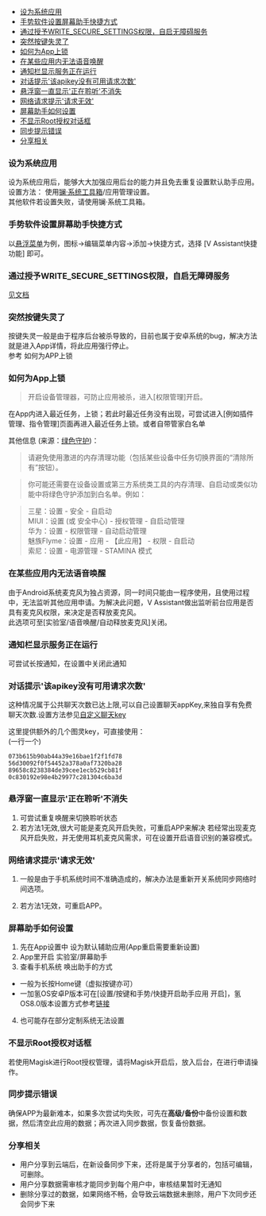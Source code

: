 - [设为系统应用](#设为系统应用)
- [手势软件设置屏幕助手快捷方式](#手势软件设置屏幕助手快捷方式)
- [通过授予WRITE_SECURE_SETTINGS权限，自启无障碍服务](#通过授予WRITE_SECURE_SETTINGS权限，自启无障碍服务)
- [突然按键失灵了](#突然按键失灵了)
- [如何为App上锁](#如何为App上锁)
- [在某些应用内无法语音唤醒](#在某些应用内无法语音唤醒)
- [通知栏显示服务正在运行](#通知栏显示服务正在运行)
- [对话提示'该apikey没有可用请求次数'](#对话提示'该apikey没有可用请求次数')
- [悬浮窗一直显示'正在聆听'不消失](#悬浮窗一直显示'正在聆听'不消失)
- [网络请求提示'请求无效'](#网络请求提示'请求无效')
- [屏幕助手如何设置](#屏幕助手如何设置)
- [不显示Root授权对话框](#不显示Root授权对话框)
- [同步提示错误](#同步提示错误)
- [分享相关](#分享相关)


### 设为系统应用
设为系统应用后，能够大大加强应用后台的能力并且免去重复设置默认助手应用。
设置方法：
使用[镧·系统工具箱](https://www.coolapk.com/apk/xzr.La.systemtoolbox)/应用管理设置。  
其他软件若设置失败，请使用镧·系统工具箱。

### 手势软件设置屏幕助手快捷方式

以[悬浮菜单]()为例，图标->编辑菜单内容->添加->快捷方式，选择 [V Assistant快捷功能] 即可。


### 通过授予WRITE_SECURE_SETTINGS权限，自启无障碍服务

[见文档](...)

### 突然按键失灵了
按键失灵一般是由于程序后台被杀导致的，目前也属于安卓系统的bug，解决方法就是进入App详情，将此应用强行停止。  
参考 如何为APP上锁

### 如何为App上锁

> 开启设备管理器，可防止应用被杀，进入[权限管理]开启。

在App内进入最近任务，上锁；若此时最近任务没有出现，可尝试进入[例如插件管理、指令管理]页面再进入最近任务上锁。或者自带管家白名单

其他信息 (来源：[绿色守护](https://www.coolapk.com/apk/com.oasisfeng.greenify))：
> 请避免使用激进的内存清理功能（包括某些设备中任务切换界面的“清除所有”按钮）。  

>  你可能还需要在设备设置或第三方系统类工具的内存清理、自启动或类似功能中将绿色守护添加到白名单。例如：

>  三星：设置 - 安全 - 自启动  
>  MIUI：设置 (或 安全中心) - 授权管理 - 自启动管理  
>  华为：设置 - 权限管理 - 自动启动管理  
>  魅族Flyme：设置 - 应用 - 【此应用】 - 权限 - 自启动  
>  索尼：设置 - 电源管理 - STAMINA 模式


### 在某些应用内无法语音唤醒

由于Android系统麦克风为独占资源，同一时间只能由一程序使用，且使用过程中，无法监听其他应用申请。为解决此问题，V Assistant做出监听前台应用是否具有麦克风权限，来决定是否释放麦克风。  
此选项可至[实验室/语音唤醒/自动释放麦克风]关闭。


### 通知栏显示服务正在运行
可尝试长按通知，在设置中关闭此通知

### 对话提示'该apikey没有可用请求次数'
这种情况属于公共聊天次数已达上限,可以自己设置聊天appKey,来独自享有免费聊天次数.设置方法参见[自定义聊天key](https://vove.gitee.io/2019/01/24/custom_chat_system/)

这里提供额外的几个图灵key，可直接使用：  
(一行一个)
```
073b615b90ab44a39e16bae1f2f1fd78
56d30092f0f54452a378a0af7320ba28
89658c8238384de39cee1ecb529cb81f
0c830192e98e4b29977c281304c6ba3d
```

### 悬浮窗一直显示'正在聆听'不消失
1. 可尝试重复唤醒来切换聆听状态
2. 若方法1无效,很大可能是麦克风开启失败，可重启APP来解决
若经常出现麦克风开启失败，并无使用耳机麦克风需求，可在设置开启语音识别的兼容模式。

### 网络请求提示'请求无效'

1. 一般是由于手机系统时间不准确造成的，解决办法是重新开关系统同步网络时间选项。

2. 若方法1无效，可重启APP。

### 屏幕助手如何设置

1. 先在App设置中 设为默认辅助应用(App重启需要重新设置)
2. App里开启 实验室/屏幕助手
3. 查看手机系统 唤出助手的方式
  - 一般为长按Home键（虚拟按键亦可）
  - 一加氢OS安卓P版本可在[设置/按键和手势/快捷开启助手应用 开启]，氢OS8.0版本设置方式参考[链接](https://www.coolapk.com/feed/8889370)
4. 也可能存在部分定制系统无法设置

### 不显示Root授权对话框

若使用Magisk进行Root授权管理，请将Magisk开启后，放入后台，在进行申请操作。

### 同步提示错误

确保APP为最新难本，如果多次尝试均失败，可先在**高级/备份**中备份设置和数据，然后清空此应用的数据；再次进入同步数据，恢复备份数据。


### 分享相关
- 用户分享到云端后，在新设备同步下来，还将是属于分享者的，包括可编辑，可删除。
- 用户分享数据需审核才能同步到每个用户中，审核结果暂时无通知
- 删除分享过的数据，如果网络不畅，会导致云端数据未删除，用户下次同步还会同步下来
